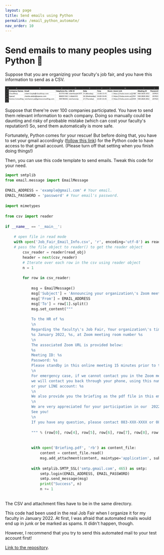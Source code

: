```yaml
---
layout: page
title: Send emails using Python
permalink: /email_python_automate/
nav_order: 10
---
```


# Send emails to many peoples using Python :email:

Suppose that you are organizing your faculty's job fair, and you have this information to send as a CSV.

![Time Slots](/images/timeslot.png)

Suppose that there're over 100 companies participated. You have to send them relevant information to each company. Doing so manually could be daunting and risky of probable mistake (which can cost your faculty's reputation!) So, send them automatically is more safe.

Fortunately, Python comes for your rescue! But before doing that, you have to set your gmail accordingly ([follow this link](https://support.google.com/a/answer/6260879?hl=en)) for the Python code to have access to that gmail account. (Please turn off that setting when you finish doing things!)

Then, you can use this code template to send emails. Tweak this code for your need.

```python
import smtplib
from email.message import EmailMessage

EMAIL_ADDRESS = 'example@gmail.com' # Your email.
EMAIL_PASSWORD = 'password' # Your email's password.

import mimetypes

from csv import reader

if __name__ == '__main__':

    # open file in read mode
    with open('Job_Fair_Email_Info.csv', 'r', encoding='utf-8') as read_obj:
    # pass the file object to reader() to get the reader object
        csv_reader = reader(read_obj)
        header = next(csv_reader)
        # Iterate over each row in the csv using reader object
        n = 1
        
        for row in csv_reader:
            
            msg = EmailMessage()
            msg['Subject'] = 'Announcing your organization\'s Zoom meeting URL and appointment time for the faculty\'s Job Fair 2022'
            msg['From'] = EMAIL_ADDRESS 
            msg['To'] = row[1].split()
            msg.set_content("""
                
            To the HR of %s
            \n
            Regarding the faculty\'s Job Fair, Your organization\'s time slot is allocated for you as follow:
            %s January 2022, %s, at Zoom meeting room number %s
            \n
            The associated Zoom URL is provided below:
            %s
            Meeting ID: %s
            Password: %s
            Please standby in this online meeting 15 minutes prior to the appointed time. 
            \n
            For emergency case, if we cannot contact you in the Zoom meeting,
            we will contact you back through your phone, using this number: %s
            or your LINE account: %s
            \n
            We also provide you the briefing as the pdf file in this email\'s attachment.
            \n
            We are very appreciated for your participation in our  2022 Job Fair. Thank you very much!
            See you!
            \n
            If you have any question, please contact 083-XXX-XXXX or 086-XXX-XXXX.
                            
            """ % (row[0], row[4], row[5], row[6], row[7], row[8], row[9], row[2], row[3]))
            
            
            with open('Briefing.pdf', 'rb') as content_file:
                content = content_file.read()
                msg.add_attachment(content, maintype='application', subtype='pdf', filename='Briefing.pdf')
                
            with smtplib.SMTP_SSL('smtp.gmail.com', 465) as smtp:
                smtp.login(EMAIL_ADDRESS, EMAIL_PASSWORD) 
                smtp.send_message(msg)
                print("Success", n)
                n += 1
            
```

The CSV and attachment files have to be in the same directory. 

This code had been used in the real Job Fair when I organize it for my faculty in January 2022. At first, I was afraid that automated mails would end up in junk or be marked as spams. It didn't happen, though.

However, I recommend that you try to send this automated mail to your test account first!

[Link to the repository](https://github.com/nutchanonj/Email_Python_Automate).